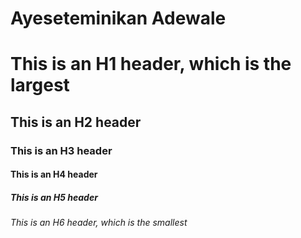 # Ayeseteminikan Adewale 
# This is an  H1 header, which is the largest
## This is an  H2 header
### This is an  H3 header
#### This is an  H4 header
##### This is an  H5 header
###### This is an  H6 header, which is the smallest
